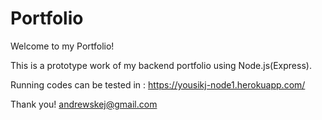 # Portfolio
Welcome to my Portfolio!

This is a prototype work of my backend portfolio using Node.js(Express).

Running codes can be tested in : https://yousikj-node1.herokuapp.com/


Thank you!
andrewskej@gmail.com
